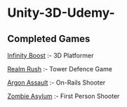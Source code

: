 # Unity-3D-Udemy-

<h2> Completed Games </h2>

[Infinity Boost](https://simmer.io/@Anomator/infinity-boost) :- 3D Platformer

[Realm Rush](https://simmer.io/@Anomator/realm-rush) :- Tower Defence Game

[Argon Assault](https://simmer.io/@Anomator/argon-assault) :- On-Rails Shooter

[Zombie Asylum](https://sharemygame.com/@Anomator/zombie-asylum) :- First Person Shooter
